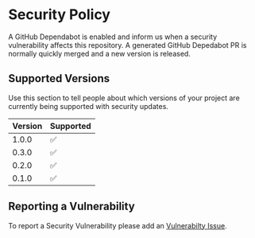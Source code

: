 # Security Policy

A GitHub Dependabot is enabled and inform us when a security vulnerability
affects this repository. A generated GitHub Depedabot PR is normally quickly
merged and a new version is released.

## Supported Versions

Use this section to tell people about which versions of your project are
currently being supported with security updates.

| Version | Supported          |
| ------- | ------------------ |
| 1.0.0   | :white_check_mark: |
| 0.3.0   | :white_check_mark: |
| 0.2.0   | :white_check_mark: |
| 0.1.0   | :white_check_mark: |

## Reporting a Vulnerability

To report a Security Vulnerability please add an
[Vulnerabilty Issue](https://github.com/iuccio/npm-semver-publish-action/labels/vulnerabilty).
